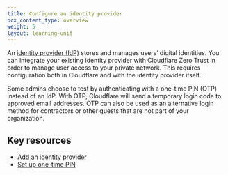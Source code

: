 ```yaml
---
title: Configure an identity provider
pcx_content_type: overview
weight: 5
layout: learning-unit
---
```


An [identity provider (IdP)](https://www.cloudflare.com/learning/access-management/what-is-an-identity-provider/) stores and manages users’ digital identities. You can integrate your existing identity provider with Cloudflare Zero Trust in order to manage user access to your private network. This requires configuration both in Cloudflare and with the identity provider itself.

Some admins choose to test by authenticating with a one-time PIN (OTP) instead of an IdP. With OTP, Cloudflare will send a temporary login code to approved email addresses. OTP can also be used as an alternative login method for contractors or other guests that are not part of your organization.

## Key resources

- [Add an identity provider](/cloudflare-one/identity/idp-integration/)
- [Set up one-time PIN](/cloudflare-one/identity/one-time-pin/)
